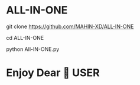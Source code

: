 # ALL-IN-ONE

git clone https://github.com/MAHIN-XD/ALL-IN-ONE

cd ALL-IN-ONE

python All-IN-ONE.py


# Enjoy Dear 💝 USER 
